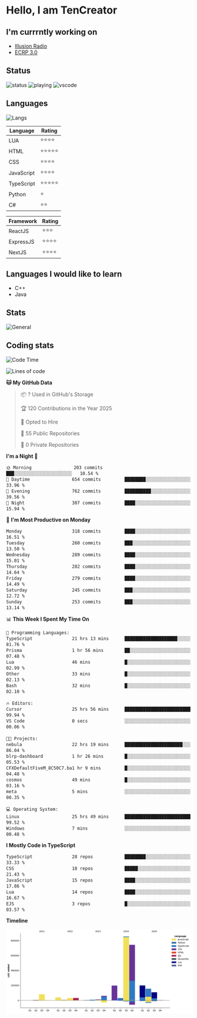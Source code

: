 # Hello, I am TenCreator

## I'm currrntly working on
- [Illusion Radio](https://illusionradio.co.uk/)
- [ECRP 3.0](http://github.com/Emerald-Coast-Roleplay/)

## Status
![status](https://api.statusbadges.me/badge/status/518334475038359555?simple=true&style=for-the-badge)
![playing](https://api.statusbadges.me/badge/playing/518334475038359555?style=for-the-badge)
![vscode](https://api.statusbadges.me/badge/vscode/518334475038359555?style=for-the-badge)

## Languages
![Langs](https://github-readme-stats.vercel.app/api/top-langs/?username=tencreator&layout=compact&theme=radical)


|Language|Rating|
|--------|------|
|LUA|⭐️⭐️⭐️⭐️|
|HTML|⭐️⭐️⭐️⭐️⭐️|
|CSS|⭐️⭐️⭐️⭐️|
|JavaScript|⭐️⭐️⭐️⭐️|
|TypeScript|⭐️⭐️⭐️⭐️⭐️|
|Python|⭐️|
|C#|⭐️⭐️ |

|Framework|Rating|
|--------|------|
|ReactJS|⭐️⭐️⭐|
|ExpressJS|⭐️⭐️⭐️⭐️|
|NextJS|⭐️⭐️⭐⭐️|

## Languages I would like to learn
- C++
- Java

## Stats
![General](https://github-readme-stats.vercel.app/api?username=tencreator&show_icons=true&theme=radical)

## Coding stats

<!--START_SECTION:waka-->
![Code Time](http://img.shields.io/badge/Code%20Time-451%20hrs%2035%20mins-blue)

![Lines of code](https://img.shields.io/badge/From%20Hello%20World%20I%27ve%20Written-1.9%20million%20lines%20of%20code-blue)

**🐱 My GitHub Data** 

> 📦 ? Used in GitHub's Storage 
 > 
> 🏆 120 Contributions in the Year 2025
 > 
> 💼 Opted to Hire
 > 
> 📜 55 Public Repositories 
 > 
> 🔑 0 Private Repositories 
 > 
**I'm a Night 🦉** 

```text
🌞 Morning                203 commits         ███░░░░░░░░░░░░░░░░░░░░░░   10.54 % 
🌆 Daytime                654 commits         ████████░░░░░░░░░░░░░░░░░   33.96 % 
🌃 Evening                762 commits         ██████████░░░░░░░░░░░░░░░   39.56 % 
🌙 Night                  307 commits         ████░░░░░░░░░░░░░░░░░░░░░   15.94 % 
```
📅 **I'm Most Productive on Monday** 

```text
Monday                   318 commits         ████░░░░░░░░░░░░░░░░░░░░░   16.51 % 
Tuesday                  260 commits         ███░░░░░░░░░░░░░░░░░░░░░░   13.50 % 
Wednesday                289 commits         ████░░░░░░░░░░░░░░░░░░░░░   15.01 % 
Thursday                 282 commits         ████░░░░░░░░░░░░░░░░░░░░░   14.64 % 
Friday                   279 commits         ████░░░░░░░░░░░░░░░░░░░░░   14.49 % 
Saturday                 245 commits         ███░░░░░░░░░░░░░░░░░░░░░░   12.72 % 
Sunday                   253 commits         ███░░░░░░░░░░░░░░░░░░░░░░   13.14 % 
```


📊 **This Week I Spent My Time On** 

```text
💬 Programming Languages: 
TypeScript               21 hrs 13 mins      ████████████████████░░░░░   81.76 % 
Prisma                   1 hr 56 mins        ██░░░░░░░░░░░░░░░░░░░░░░░   07.48 % 
Lua                      46 mins             █░░░░░░░░░░░░░░░░░░░░░░░░   02.99 % 
Other                    33 mins             █░░░░░░░░░░░░░░░░░░░░░░░░   02.13 % 
Bash                     32 mins             █░░░░░░░░░░░░░░░░░░░░░░░░   02.10 % 

🔥 Editors: 
Cursor                   25 hrs 56 mins      █████████████████████████   99.94 % 
VS Code                  0 secs              ░░░░░░░░░░░░░░░░░░░░░░░░░   00.06 % 

🐱‍💻 Projects: 
nebula                   22 hrs 19 mins      ██████████████████████░░░   86.04 % 
blrp-dashboard           1 hr 26 mins        █░░░░░░░░░░░░░░░░░░░░░░░░   05.53 % 
CFXDefaultFiveM_8C50C7.ba1 hr 9 mins         █░░░░░░░░░░░░░░░░░░░░░░░░   04.48 % 
cosmos                   49 mins             █░░░░░░░░░░░░░░░░░░░░░░░░   03.16 % 
meta                     5 mins              ░░░░░░░░░░░░░░░░░░░░░░░░░   00.35 % 

💻 Operating System: 
Linux                    25 hrs 49 mins      █████████████████████████   99.52 % 
Windows                  7 mins              ░░░░░░░░░░░░░░░░░░░░░░░░░   00.48 % 
```

**I Mostly Code in TypeScript** 

```text
TypeScript               28 repos            ████████░░░░░░░░░░░░░░░░░   33.33 % 
CSS                      18 repos            █████░░░░░░░░░░░░░░░░░░░░   21.43 % 
JavaScript               15 repos            ████░░░░░░░░░░░░░░░░░░░░░   17.86 % 
Lua                      14 repos            ████░░░░░░░░░░░░░░░░░░░░░   16.67 % 
EJS                      3 repos             █░░░░░░░░░░░░░░░░░░░░░░░░   03.57 % 
```



**Timeline**

![Lines of Code chart](https://raw.githubusercontent.com/tencreator/tencreator/main/assets/bar_graph.png)


<!--END_SECTION:waka-->
